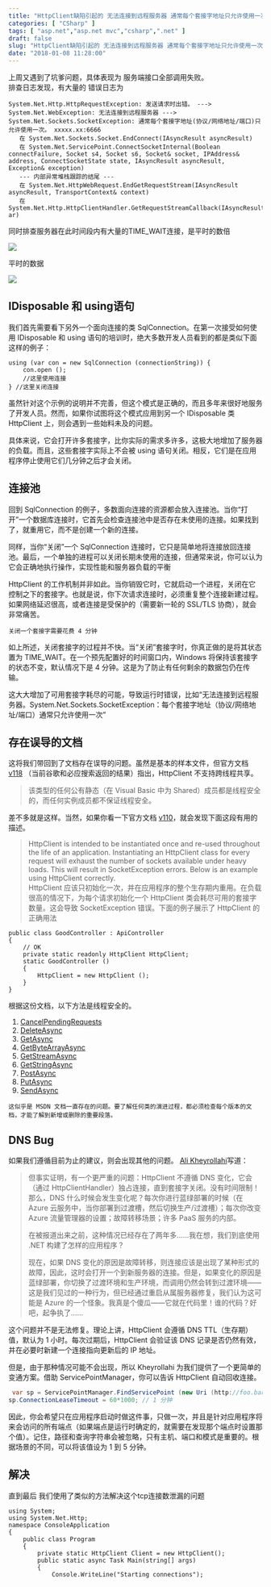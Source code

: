 ```yaml
---
title: "HttpClient缺陷引起的 无法连接到远程服务器 通常每个套接字地址只允许使用一次"
categories: [ "CSharp" ]
tags: [ "asp.net","asp.net mvc","csharp",".net" ]
draft: false
slug: "HttpClient缺陷引起的 无法连接到远程服务器 通常每个套接字地址只允许使用一次-httpclient缺陷引起的无法连接到远程服务器通常每个套接字地址只允许使用一次"
date: "2018-01-08 11:28:00"
---
```




上周又遇到了坑爹问题，具体表现为 服务端接口全部调用失败。  
排查日志发现，有大量的 错误日志为

    System.Net.Http.HttpRequestException: 发送请求时出错。 ---> System.Net.WebException: 无法连接到远程服务器 ---> System.Net.Sockets.SocketException: 通常每个套接字地址(协议/网络地址/端口)只允许使用一次。 xxxxx.xx:6666
       在 System.Net.Sockets.Socket.EndConnect(IAsyncResult asyncResult)
       在 System.Net.ServicePoint.ConnectSocketInternal(Boolean connectFailure, Socket s4, Socket s6, Socket& socket, IPAddress& address, ConnectSocketState state, IAsyncResult asyncResult, Exception& exception)
       --- 内部异常堆栈跟踪的结尾 ---
       在 System.Net.HttpWebRequest.EndGetRequestStream(IAsyncResult asyncResult, TransportContext& context)
       在 System.Net.Http.HttpClientHandler.GetRequestStreamCallback(IAsyncResult ar)

同时排查服务器在此时间段内有大量的TIME_WAIT连接，是平时的数倍

![][1] 

平时的数据

![][2] 

## IDisposable 和 using语句

我们首先需要看下另外一个面向连接的类 SqlConnection。在第一次接受如何使用 IDisposable 和 using 语句的培训时，绝大多数开发人员看到的都是类似下面这样的例子：

    
    using (var con = new SqlConnection (connectionString)) {
        con.open ();
        //这里使用连接
    } //这里关闭连接

虽然针对这个示例的说明并不完善，但这个模式是正确的，而且多年来很好地服务了开发人员。然而，如果你试图将这个模式应用到另一个 IDisposable 类 HttpClient 上，则会遇到一些始料未及的问题。

具体来说，它会打开许多套接字，比你实际的需求多许多，这极大地增加了服务器的负载。而且，这些套接字实际上不会被 using 语句关闭。相反，它们是在应用程序停止使用它们几分钟之后才会关闭。

## 连接池

回到 SqlConnection 的例子，多数面向连接的资源都会放入连接池。当你“打开”一个数据库连接时，它首先会检查连接池中是否存在未使用的连接。如果找到了，就重用它，而不是创建一个新的连接。

同样，当你“关闭”一个 SqlConnection 连接时，它只是简单地将连接放回连接池。最后，一个单独的进程可以关闭长期未使用的连接，但通常来说，你可以认为它会正确地执行操作，实现性能和服务器负载的平衡

HttpClient 的工作机制并非如此。当你销毁它时，它就启动一个进程，关闭在它控制之下的套接字。也就是说，你下次请求连接时，必须重复整个连接新建过程。如果网络延迟很高，或者连接是受保护的（需要新一轮的 SSL/TLS 协商），就会非常痛苦。

`关闭一个套接字需要花费 4 分钟`

如上所述，关闭套接字的过程并不快。当“关闭”套接字时，你真正做的是将其状态置为 TIME_WAIT。在一个预先配置好的时间窗口内，Windows 将保持该套接字的状态不变，默认情况下是 4 分钟。这是为了防止有任何剩余的数据包仍在传输。

这大大增加了可用套接字耗尽的可能，导致运行时错误，比如“无法连接到远程服务器。System.Net.Sockets.SocketException：每个套接字地址（协议/网络地址/端口）通常只允许使用一次”

## 存在误导的文档

这将我们带回到了文档存在误导的问题。虽然是基本的样本文件，但官方文档 [v118][3] （当前谷歌和必应搜索返回的结果）指出，HttpClient 不支持跨线程共享。

> 该类型的任何公有静态（在 Visual Basic 中为 Shared）成员都是线程安全的，而任何实例成员都不保证线程安全。

差不多就是这样。当然，如果你看一下官方文档 [v110][4]，就会发现下面这段有用的描述。

> HttpClient is intended to be instantiated once and re-used throughout the life of an application. Instantiating an HttpClient class for every request will exhaust the number of sockets available under heavy loads. This will result in SocketException errors. Below is an example using HttpClient correctly.  
> HttpClient 应该只初始化一次，并在应用程序的整个生存期内重用。在负载很高的情况下，为每个请求初始化一个 HttpClient 类会耗尽可用的套接字数量。这会导致 SocketException 错误。下面的例子展示了 HttpClient 的正确用法

    public class GoodController : ApiController
    {
        // OK
        private static readonly HttpClient HttpClient;
        static GoodController ()
        {
            HttpClient = new HttpClient ();
        }
    }

根据这份文档，以下方法是线程安全的。

  1. [CancelPendingRequests][5]
  2. [DeleteAsync][6]
  3. [GetAsync][7]
  4. [GetByteArrayAsync][8]
  5. [GetStreamAsync][9]
  6. [GetStringAsync][10]
  7. [PostAsync][11]
  8. [PutAsync][12]
  9. [SendAsync][13]
    
    这似乎是 MSDN 文档一直存在的问题。要了解任何类的演进过程，都必须检查每个版本的文档，才能了解到新增或删除的重要段落。

## DNS Bug

如果我们遵循目前为止的建议，则会出现其他的问题。 [Ali Kheyrollahi][14]写道：

> 但事实证明，有一个更严重的问题：HttpClient 不遵循 DNS 变化，它会（通过 HttpClientHandler）独占连接，直到套接字关闭。没有时间限制！那么，DNS 什么时候会发生变化呢？每次你进行蓝绿部署的时候（在 Azure 云服务中，当你部署到过渡槽，然后切换生产/过渡槽）；每次你改变 Azure 流量管理器的设置；故障转移场景；许多 PaaS 服务的内部。
> 
> 在被报道出来之前，这种情况已经存在了两年多……我在想，我们到底使用 .NET 构建了怎样的应用程序？
> 
> 现在，如果 DNS 变化的原因是故障转移，则连接应该是出现了某种形式的故障，因此，这时会打开一个到新服务器的连接。但是，如果变化的原因是蓝绿部署，你切换了过渡环境和生产环境，而调用仍然会转到过渡环境——这是我们见过的一种行为，但已经通过重启从属服务器修复，我们认为这可能是 Azure 的一个怪象。我真是个傻瓜——它就在代码里！谁的代码？好吧，起争执了……

这个问题并不是无法修复。理论上讲，HttpClient 会遵循 DNS TTL（生存期）值，默认为 1 小时。每次过期后，HttpClient 会验证该 DNS 记录是否仍然有效，并在必要时新建一个连接指向更新后的 IP 地址。

但是，由于那种情况可能不会出现，所以 Kheyrollahi 为我们提供了一个更简单的变通方案。借助 ServicePointManager，你可以告诉 HttpClient 自动回收连接。


```cs
 var sp = ServicePointManager.FindServicePoint (new Uri (http://foo.bar));
sp.ConnectionLeaseTimeout = 60*1000; // 1 分钟
```


因此，你会希望只在应用程序启动时做这件事，只做一次，并且是针对应用程序将来会访问的所有端点（如果端点是运行时确定的，就需要在发现那个端点时设置那个值）。记住，路径和查询字符串会被忽略，只有主机、端口和模式是重要的。根据场景的不同，可以将该值设为 1 到 5 分钟。

## 解决

直到最后 我们使用了类似的方法解决这个tcp连接数泄漏的问题

    using System;
    using System.Net.Http;
    namespace ConsoleApplication
    {
        public class Program
        {
            private static HttpClient Client = new HttpClient();
            public static async Task Main(string[] args)
            {
                Console.WriteLine("Starting connections");

 [1]: /uploads/oss/2018-01-08-15154112835055.jpg ""
 [2]: /uploads/oss/2018-01-08-15154112997981.jpg ""
 [3]: https://msdn.microsoft.com/zh-cn/library/system.net.http.httpclient(v=vs.118).aspx
 [4]: https://msdn.microsoft.com/zh-cn/library/system.net.http.httpclient(v=vs.110).aspx#%E5%A4%87%E6%B3%A8
 [5]: https://msdn.microsoft.com/en-us/library/system.net.http.httpclient.cancelpendingrequests%28v=vs.110%29.aspx
 [6]: https://msdn.microsoft.com/en-us/library/system.net.http.httpclient.deleteasync%28v=vs.110%29.aspx
 [7]: https://msdn.microsoft.com/en-us/library/system.net.http.httpclient.getasync%28v=vs.110%29.aspx
 [8]: https://msdn.microsoft.com/en-us/library/system.net.http.httpclient.getbytearrayasync%28v=vs.110%29.aspx
 [9]: https://msdn.microsoft.com/en-us/library/system.net.http.httpclient.getstreamasync%28v=vs.110%29.aspx
 [10]: https://msdn.microsoft.com/en-us/library/system.net.http.httpclient.getstringasync%28v=vs.110%29.aspx
 [11]: https://msdn.microsoft.com/en-us/library/system.net.http.httpclient.postasync%28v=vs.110%29.aspx
 [12]: https://msdn.microsoft.com/en-us/library/system.net.http.httpclient.putasync%28v=vs.110%29.aspx
 [13]: https://msdn.microsoft.com/en-us/library/system.net.http.httpclient.sendasync%28v=vs.110%29.aspx
 [14]: http://byterot.blogspot.co.uk/2016/07/singleton-httpclient-dns.html